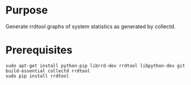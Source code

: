 # Purpose
Generate rrdtool graphs of system statistics as generated by collectd.

# Prerequisites

```
sudo apt-get install python-pip librrd-dev rrdtool libpython-dev git build-essential collectd rrdtool
sudo pip install rrdtool
```
